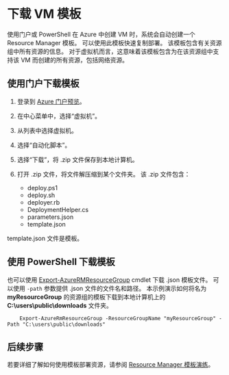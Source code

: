 <properties
    pageTitle="下载 Azure VM 模板 | Azure"
    description="下载 VM 模板，帮助在 Resource Manager 部署模型中自动部署"
    services="virtual-machines-windows"
    documentationcenter=""
    author="cynthn"
    manager="timlt"
    editor=""
    tags="azure-resource-manager" />
<tags
    ms.assetid="51ef4f51-0942-4249-afea-4a3f87ce1ff8"
    ms.service="virtual-machines-windows"
    ms.workload="infrastructure-services"
    ms.tgt_pltfrm="vm-windows"
    ms.devlang="na"
    ms.topic="article"
    ms.date="03/22/2017"
    wacn.date="05/15/2017"
    ms.author="cynthn"
    ms.translationtype="Human Translation"
    ms.sourcegitcommit="457fc748a9a2d66d7a2906b988e127b09ee11e18"
    ms.openlocfilehash="56459fcef69795ca008420c3b18e56f7c071c6d9"
    ms.contentlocale="zh-cn"
    ms.lasthandoff="05/05/2017" />

# <a name="download-the-template-for-a-vm"></a>下载 VM 模板
使用门户或 PowerShell 在 Azure 中创建 VM 时，系统会自动创建一个 Resource Manager 模板。 可以使用此模板快速复制部署。 该模板包含有关资源组中所有资源的信息。 对于虚拟机而言，这意味着该模板包含为在该资源组中支持该 VM 而创建的所有资源，包括网络资源。

## <a name="download-the-template-using-the-portal"></a>使用门户下载模板
1. 登录到 [Azure 门户预览](https://portal.azure.cn/)。
2. 在中心菜单中，选择“虚拟机”。
3. 从列表中选择虚拟机。
4. 选择“自动化脚本”。
5. 选择“下载”，将 .zip 文件保存到本地计算机。
6. 打开 .zip 文件，将文件解压缩到某个文件夹。 该 .zip 文件包含：

    * deploy.ps1
    * deploy.sh 
    * deployer.rb
    * DeploymentHelper.cs
    * parameters.json
    * template.json

template.json 文件是模板。

## <a name="download-the-template-using-powershell"></a>使用 PowerShell 下载模板
也可以使用 [Export-AzureRMResourceGroup](https://msdn.microsoft.com/zh-cn/library/mt715427.aspx) cmdlet 下载 .json 模板文件。 可以使用 `-path` 参数提供 .json 文件的文件名和路径。 本示例演示如何将名为 **myResourceGroup** 的资源组的模板下载到本地计算机上的 **C:\users\public\downloads** 文件夹。

        Export-AzureRmResourceGroup -ResourceGroupName "myResourceGroup" -Path "C:\users\public\downloads"

## <a name="next-steps"></a>后续步骤
若要详细了解如何使用模板部署资源，请参阅 [Resource Manager 模板演练](/documentation/articles/resource-manager-create-first-template/)。

<!--Update_Description: wording update-->